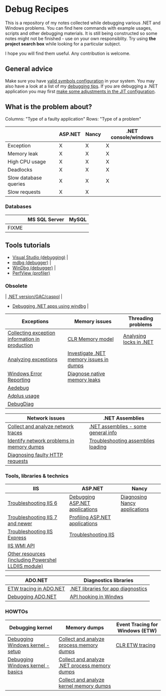 
Debug Recipes
=============

This is a repository of my notes collected while debugging various .NET and Windows problems. You can find here commands with example usages, scripts and other debugging materials.  It is still being constructed so some notes might not be finished - use on your own responsiblity. Try using **the project search box** while looking for a particular subject.

I hope you will find them useful. Any contribution is welcome.

## General advice

Make sure you have [valid symbols configuration](windows-debugging-configuration.md) in your system. You may also have a look at a list of my [debugging tips](howto.md). If you are debugging a .NET application you may first [make some adjustments in the JIT configuration](jit-configuration-for-debugging.md).

## What is the problem about?

Columns: "Type of a faulty application"
Rows: "Type of a problem"

|    | ASP.NET | Nancy | .NET console/windows |
| -- | ------- | ----- | ---------------------|
| Exception | X | X | X |
| Memory leak | X | X | X |
| High CPU usage | X | X | X |
| Deadlocks | X | X | X |
| Slow database queries | X | X | X |
| Slow requests | X | X | |

### Databases

|    | MS SQL Server | MySQL |
| -- | ------------- | ----- |
| FIXME

## Tools tutorials

- [Visual Studio (debugging)](debugging-using-vs/README.md) |
- [mdbg (debugger)](debugging-using-mdbg/mdbg.exe.md) |
- [WinDbg (debugger)](debugging-using-windbg/windbg-debugging.md) |
- [PerfView (profiler)](profiling-tools/perfview/perfview.exe.md)



### Obsolete


| [.NET version/GAC/caspol](clr-information.md) |

- [Debugging .NET apps using windbg](debugging-using-windbg/windbg-clr-debugging.md) |



| Exceptions | Memory issues | Threading problems |
| --- | --- | ---
| [Collecting exception information in production](exceptions/collecting-exceptions-info.md) | [CLR Memory model](memory/clr-memory.md) | [Analysing locks in .NET](threading/analysing-locks-in-net.md)
| [Analyzing exceptions](exceptions/analyzing-exceptions.md) | [Investigate .NET memory issues in dumps](dumps/dotnet-process-memory-dumps.md) |
| [Windows Error Reporting](exceptions/wer/wer-usage.md) | [Diagnose native memory leaks](memory/native-memory-leaks.md) |
| [Aedebug](exceptions/aedebug/aedebug.md) | | |
| [Adplus usage](exceptions/adplus/adplus.md) | | |
| [DebugDiag](exceptions/debugdiag/debugdiag.md) | | |


| Network issues | .NET Assemblies |
| --- | --- |
| [Collect and analyze network traces](network/network-tracing.md) | [.NET assemblies - some general info](assemblies/clr-assemblies.md) |
| [Identify network problems in memory dumps](network/network-problems-in-dumps.md) | [Troubleshooting assemblies loading](assemblies/clr-troubleshooting-assembly-loading.md) |
| [Diagnosing faulty HTTP requests](network/network-faulty-http-requests.md) | |


### Tools, libraries & technics

| IIS | ASP.NET | Nancy
| --- | --- | ---
| [Troubleshooting IIS 6](iis/iis6.md) | [Debugging ASP.NET applications](asp.net/asp.net-debugging.md) | [Diagnosing Nancy applications](nancy/nancy-diagnostics.md)
| [Troubleshooting IIS 7 and newer](iis/iis7up.md) | [Profiling ASP.NET applications](asp.net/asp.net-profiling.md) |
| [Troubleshooting IIS Express](iis/iisexpress.md) | [Troubleshooting IIS](asp.net/iis-troubleshooting.md) |
| [IIS WMI API](iis/wmi/iis-wmi.md) | | |
| [Other resources (including Powershel LLDIIS module)](iis/README.md) | | |

| ADO.NET | Diagnostics libraries |
| --- | ---
| [ETW tracing in ADO.NET](ado.net/ado.net-etw-tracing.md) | [.NET libraries for app diagnostics](profiling-tools/clr-diaglibs.md)
| [Debugging ADO.NET](ado.net/ado.net-debugging.md) | [API hooking in Windws](api-hooking.md)

### HOWTOs

| Debugging kernel | Memory dumps | Event Tracing for Windows (ETW) |
| --- | --- | --- |
| [Debugging Windows kernel - setup](debugging-kernel/windows-kernel-debugging-setup.md) | [Collect and analyze process memory dumps](dumps/windows-process-memory-dumps.md) | [CLR ETW tracing](etw/clr-etw-tracing.md) |
| [Debugging Windows kernel - basics](debugging-kernel/windows-kernel-debugging.md) | [Collect and analyze .NET process memory dumps](dumps/dotnet-process-memory-dumps.md) | |
| | [Collect and analyze kernel memory dumps](dumps/windows-kernel-memory-dumps.md) | |

